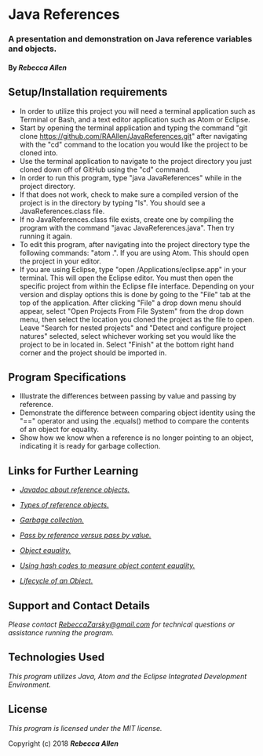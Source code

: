 # Java References

### A presentation and demonstration on Java reference variables and objects.

#### By _**Rebecca Allen**_

## Setup/Installation requirements

* In order to utilize this project you will need a terminal application such as Terminal or Bash, and a text editor application such as Atom or Eclipse.
* Start by opening the terminal application and typing the command "git clone https://github.com/RAAllen/JavaReferences.git" after navigating with the "cd" command to the location you would like the project to be cloned into.
* Use the terminal application to navigate to the project directory you just cloned down off of GitHub using the "cd" command.
* In order to run this program, type "java JavaReferences" while in the project directory.
* If that does not work, check to make sure a compiled version of the project is in the directory by typing "ls". You should see a JavaReferences.class file.
* If no JavaReferences.class file exists, create one by compiling the program with the command "javac JavaReferences.java". Then try running it again.
* To edit this program, after navigating into the project directory type the following commands: "atom .". If you are using Atom. This should open the project in your editor.
* If you are using Eclipse, type "open /Applications/eclipse.app" in your terminal. This will open the Eclipse editor. You must then open the specific project from within the Eclipse file interface. Depending on your version and display options this is done by going to the "File" tab at the top of the application. After clicking "File" a drop down menu should appear, select "Open Projects From File System" from the drop down menu, then select the location you cloned the project as the file to open. Leave "Search for nested projects" and "Detect and configure project natures" selected, select whichever working set you would like the project to be in located in. Select "Finish" at the bottom right hand corner and the project should be imported in.

## Program Specifications

* Illustrate the differences between passing by value and passing by reference.
* Demonstrate the difference between comparing object identity using the "==" operator and using the .equals() method to compare the contents of an object for equality.
* Show how we know when a reference is no longer pointing to an object, indicating it is ready for garbage collection.

## Links for Further Learning

* [_Javadoc about reference objects._](https://docs.oracle.com/javase/7/docs/api/java/lang/ref/Reference.html)
	
* [_Types of reference objects._](https://www.geeksforgeeks.org/types-references-java/)
	
* [_Garbage collection._](https://www.geeksforgeeks.org/garbage-collection-java/)
	
* [_Pass by reference versus pass by value._](https://dzone.com/articles/pass-by-value-vs-reference-in-java)
	
* [_Object equality._](https://dzone.com/articles/object-identity-and-equality-in-java)
	
* [_Using hash codes to measure object content equality._](https://marcus-biel.com/hashcode-and-equals/)

* [_Lifecycle of an Object._](https://dzone.com/articles/ocajp-7-object-lifecycle-java)
	
## Support and Contact Details

_Please contact RebeccaZarsky@gmail.com for technical questions or assistance running the program._

## Technologies Used

_This program utilizes Java, Atom and the Eclipse Integrated Development Environment._

## License

_This program is licensed under the MIT license._

Copyright (c) 2018 **_Rebecca Allen_**
